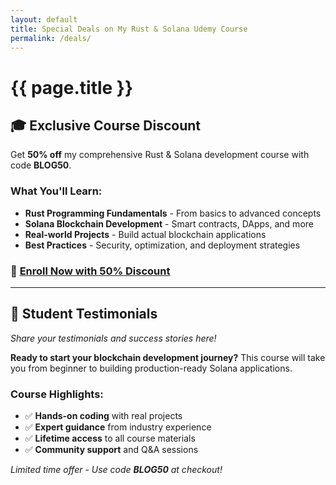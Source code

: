 ```yaml
---
layout: default
title: Special Deals on My Rust & Solana Udemy Course
permalink: /deals/
---
```


# {{ page.title }}

## 🎓 Exclusive Course Discount

Get **50% off** my comprehensive Rust & Solana development course with code **BLOG50**.

### What You'll Learn:
- **Rust Programming Fundamentals** - From basics to advanced concepts
- **Solana Blockchain Development** - Smart contracts, DApps, and more
- **Real-world Projects** - Build actual blockchain applications
- **Best Practices** - Security, optimization, and deployment strategies

### 🚀 [Enroll Now with 50% Discount](YOUR_UDEMY_LINK?utm_source=blog&coupon=BLOG50)

---

## 💬 Student Testimonials

*Share your testimonials and success stories here!*

**Ready to start your blockchain development journey?** This course will take you from beginner to building production-ready Solana applications.

### Course Highlights:
- ✅ **Hands-on coding** with real projects
- ✅ **Expert guidance** from industry experience  
- ✅ **Lifetime access** to all course materials
- ✅ **Community support** and Q&A sessions

*Limited time offer - Use code **BLOG50** at checkout!*
